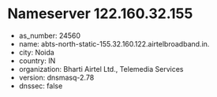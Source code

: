 # Nameserver 122.160.32.155

* as_number: 24560
* name: abts-north-static-155.32.160.122.airtelbroadband.in.
* city: Noida
* country: IN
* organization: Bharti Airtel Ltd., Telemedia Services
* version: dnsmasq-2.78
* dnssec: false
